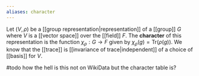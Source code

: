 ```yaml
---
aliases: character
---
```

Let $(V,\rho)$ be a [[group representation|representation]] of a [[group]] $G$ where $V$ is a [[vector space]] over the [[field]] $F$. The **character** of this representation is the function $\chi_\rho:G\to F$ given by $\chi_\rho(g) = \text{Tr}(\rho(g))$. We know that the [[trace]] is [[invariance of trace|independent]] of a choice of [[basis]] for $V$.

#todo how the hell is this not on WikiData but the character table is?